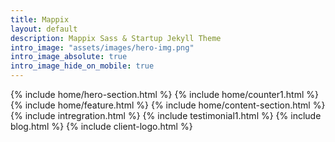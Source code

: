 ```yaml
---
title: Mappix
layout: default
description: Mappix Sass & Startup Jekyll Theme
intro_image: "assets/images/hero-img.png"
intro_image_absolute: true
intro_image_hide_on_mobile: true
---
```


{% include home/hero-section.html %}
{% include home/counter1.html %}
{% include home/feature.html %}
{% include home/content-section.html %}
{% include intregration.html %}
{% include testimonial1.html %}
{% include blog.html %}
{% include client-logo.html %}

